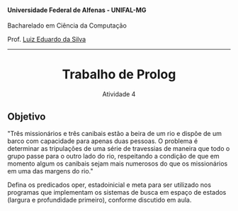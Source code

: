 #### Universidade Federal de Alfenas - UNIFAL-MG
Bacharelado em Ciência da Computação

Prof. [Luiz Eduardo da Silva](https://github.com/luizedsilva)

<hr>
<div align="center">
<h1>Trabalho de Prolog</h1>
    <p>Atividade 4</p>
</div>

## Objetivo
"Três missionários e três canibais estão a beira de um rio e dispõe de um barco com capacidade para apenas duas pessoas. 
O problema é determinar as tripulações de uma série de travessias de maneira que todo o grupo passe para o outro lado do rio, respeitando a condição de que em momento algum os canibais sejam mais numerosos do que os missionários em uma das margens do rio."

Defina os predicados oper, estadoinicial e meta para ser utilizado nos programas que implementam os sistemas de busca em espaço de estados (largura e profundidade primeiro), conforme discutido em aula. 
